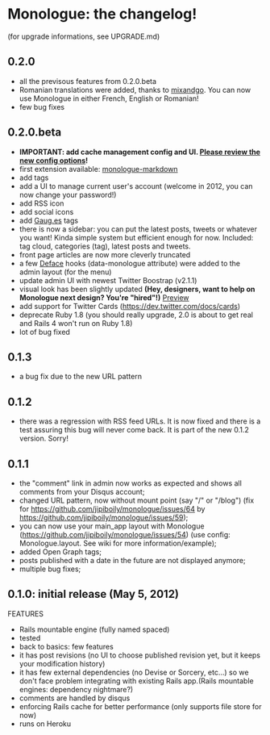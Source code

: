# Monologue: the changelog!
(for upgrade informations, see UPGRADE.md)

## 0.2.0
 - all the previsous features from 0.2.0.beta
 - Romanian translations were added, thanks to [mixandgo](https://github.com/mixandgo). You can now use Monologue in either French, English or Romanian!
 - few bug fixes

## 0.2.0.beta
- **IMPORTANT: add cache management config and UI. [Please review the new config options](https://github.com/jipiboily/monologue/wiki/Configure-Monologue's-cache)!**
- first extension available: [monologue-markdown](https://github.com/jipiboily/monologue-markdown)
- add tags
- add a UI to manage current user's account (welcome in 2012, you can now change your password!)
- add RSS icon
- add social icons
- add [Gaug.es](http://gaug.es) tags
- there is now a sidebar: you can put the latest posts, tweets or whatever you want! Kinda simple system but efficient enough for now. Included: tag cloud, categories (tag), latest posts and tweets.
- front page articles are now more cleverly truncated
- a few [Deface](https://github.com/spree/deface) hooks (data-monologue attribute) were added to the admin layout (for the menu)
- update admin UI with newest Twitter Boostrap (v2.1.1)
- visual look has been slightly updated **(Hey, designers, want to help on Monologue next design? You're "hired"!)**  [Preview](http://screencast.com/t/6Ua49p2TdqP)
- add support for Twitter Cards (https://dev.twitter.com/docs/cards)
- deprecate Ruby 1.8 (you should really upgrade, 2.0 is about to get real and Rails 4 won't run on Ruby 1.8)
- lot of bug fixed

## 0.1.3
- a bug fix due to the new URL pattern

## 0.1.2
- there was a regression with RSS feed URLs. It is now fixed and there is a test assuring this bug will never come back. It is part of the new 0.1.2 version. Sorry!

## 0.1.1

- the "comment" link in admin now works as expected and shows all comments from your Disqus account;
- changed URL pattern, now without mount point (say "/" or "/blog") (fix for https://github.com/jipiboily/monologue/issues/64 by https://github.com/jipiboily/monologue/issues/59);
- you can now use your main_app layout with Monologue (https://github.com/jipiboily/monologue/issues/54) (use config: Monologue.layout. See wiki for more information/example);
- added Open Graph tags;
- posts published with a date in the future are not displayed anymore;
- multiple bug fixes;


## 0.1.0: initial release (May 5, 2012)

FEATURES

 - Rails mountable engine (fully named spaced)
 - tested
 - back to basics: few features
 - it has post revisions (no UI to choose published revision yet, but it keeps your modification history)
 - it has few external dependencies (no Devise or Sorcery, etc…) so we don't face problem integrating with existing Rails app.(Rails mountable engines: dependency nightmare?)
 - comments are handled by disqus
 - enforcing Rails cache for better performance (only supports file store for now)
 - runs on Heroku